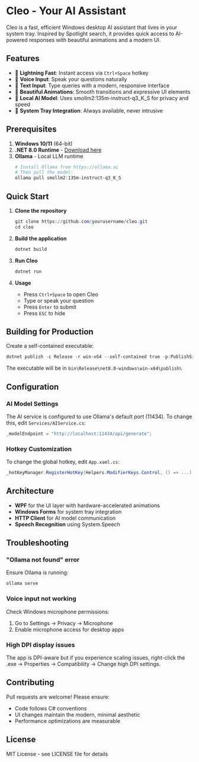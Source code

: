# Cleo - Your AI Assistant

Cleo is a fast, efficient Windows desktop AI assistant that lives in your system tray. Inspired by Spotlight search, it provides quick access to AI-powered responses with beautiful animations and a modern UI.

## Features

- 🚀 **Lightning Fast**: Instant access via `Ctrl+Space` hotkey
- 🎤 **Voice Input**: Speak your questions naturally
- 💬 **Text Input**: Type queries with a modern, responsive interface
- 🎨 **Beautiful Animations**: Smooth transitions and expressive UI elements
- 🔌 **Local AI Model**: Uses smollm2:135m-instruct-q3_K_S for privacy and speed
- 📌 **System Tray Integration**: Always available, never intrusive

## Prerequisites

1. **Windows 10/11** (64-bit)
2. **.NET 8.0 Runtime** - [Download here](https://dotnet.microsoft.com/download/dotnet/8.0)
3. **Ollama** - Local LLM runtime
   ```powershell
   # Install Ollama from https://ollama.ai
   # Then pull the model:
   ollama pull smollm2:135m-instruct-q3_K_S
   ```

## Quick Start

1. **Clone the repository**
   ```powershell
   git clone https://github.com/yourusername/cleo.git
   cd cleo
   ```

2. **Build the application**
   ```powershell
   dotnet build
   ```

3. **Run Cleo**
   ```powershell
   dotnet run
   ```

4. **Usage**
   - Press `Ctrl+Space` to open Cleo
   - Type or speak your question
   - Press `Enter` to submit
   - Press `ESC` to hide

## Building for Production

Create a self-contained executable:
```powershell
dotnet publish -c Release -r win-x64 --self-contained true -p:PublishSingleFile=true
```

The executable will be in `bin\Release\net8.0-windows\win-x64\publish\`

## Configuration

### AI Model Settings
The AI service is configured to use Ollama's default port (11434). To change this, edit `Services/AIService.cs`:
```csharp
_modelEndpoint = "http://localhost:11434/api/generate";
```

### Hotkey Customization
To change the global hotkey, edit `App.xaml.cs`:
```csharp
_hotKeyManager.RegisterHotKey(Helpers.ModifierKeys.Control, () => ...);
```

## Architecture

- **WPF** for the UI layer with hardware-accelerated animations
- **Windows Forms** for system tray integration
- **HTTP Client** for AI model communication
- **Speech Recognition** using System.Speech

## Troubleshooting

### "Ollama not found" error
Ensure Ollama is running:
```powershell
ollama serve
```

### Voice input not working
Check Windows microphone permissions:
1. Go to Settings → Privacy → Microphone
2. Enable microphone access for desktop apps

### High DPI display issues
The app is DPI-aware but if you experience scaling issues, right-click the .exe → Properties → Compatibility → Change high DPI settings.

## Contributing

Pull requests are welcome! Please ensure:
- Code follows C# conventions
- UI changes maintain the modern, minimal aesthetic
- Performance optimizations are measurable

## License

MIT License - see LICENSE file for details

